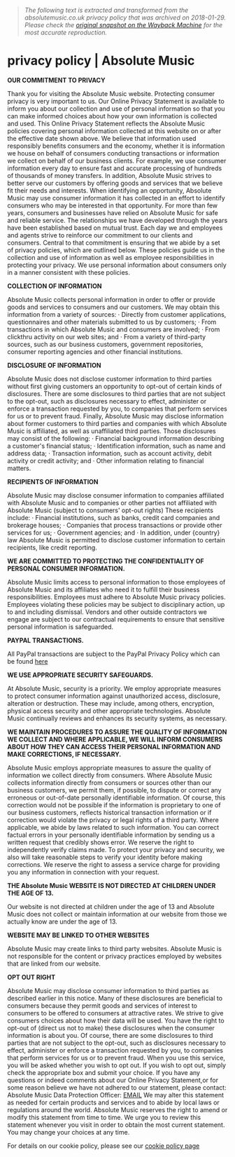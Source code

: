 > *The following text is extracted and transformed from the absolutemusic.co.uk privacy policy that was archived on 2018-01-29. Please check the [original snapshot on the Wayback Machine](https://web.archive.org/web/20180129014616id_/https%3A//www.absolutemusic.co.uk/privacy-policy) for the most accurate reproduction.*

# privacy policy | Absolute Music

**OUR COMMITMENT TO PRIVACY**

Thank you for visiting the Absolute Music website. Protecting consumer privacy is very important to us. Our Online Privacy Statement is available to inform you about our collection and use of personal information so that you can make informed choices about how your own information is collected and used. This Online Privacy Statement reflects the Absolute Music policies covering personal information collected at this website on or after the effective date shown above. We believe that information used responsibly benefits consumers and the economy, whether it is information we house on behalf of consumers conducting transactions or information we collect on behalf of our business clients. For example, we use consumer information every day to ensure fast and accurate processing of hundreds of thousands of money transfers. In addition, Absolute Music strives to better serve our customers by offering goods and services that we believe fit their needs and interests. When identifying an opportunity, Absolute Music may use consumer information it has collected in an effort to identify consumers who may be interested in that opportunity. For more than few years, consumers and businesses have relied on Absolute Music for safe and reliable service. The relationships we have developed through the years have been established based on mutual trust. Each day we and employees and agents strive to reinforce our commitment to our clients and consumers. Central to that commitment is ensuring that we abide by a set of privacy policies, which are outlined below. These policies guide us in the collection and use of information as well as employee responsibilities in protecting your privacy. We use personal information about consumers only in a manner consistent with these policies. 

**COLLECTION OF INFORMATION**

Absolute Music collects personal information in order to offer or provide goods and services to consumers and our customers. We may obtain this information from a variety of sources: · Directly from customer applications, questionnaires and other materials submitted to us by customers; · From transactions in which Absolute Music and consumers are involved; · From clickthru activity on our web sites; and · From a variety of third-party sources, such as our business customers, government repositories, consumer reporting agencies and other financial institutions. 

**DISCLOSURE OF INFORMATION**

Absolute Music does not disclose customer information to third parties without first giving customers an opportunity to opt-out of certain kinds of disclosures. There are some disclosures to third parties that are not subject to the opt-out, such as disclosures necessary to effect, administer or enforce a transaction requested by you, to companies that perform services for us or to prevent fraud. Finally, Absolute Music may disclose information about former customers to third parties and companies with which Absolute Music is affiliated, as well as unaffiliated third parties. Those disclosures may consist of the following: · Financial background information describing a customer's financial status; · Identification information, such as name and address data; · Transaction information, such as account activity, debit activity or credit activity; and · Other information relating to financial matters. 

**RECIPIENTS OF INFORMATION**

Absolute Music may disclose consumer information to companies affiliated with Absolute Music and to companies or other parties not affiliated with Absolute Music (subject to consumers' opt-out rights) These recipients include: · Financial institutions, such as banks, credit card companies and brokerage houses; · Companies that process transactions or provide other services for us; · Government agencies; and · In addition, under {country} law Absolute Music is permitted to disclose customer information to certain recipients, like credit reporting. 

**WE ARE COMMITTED TO PROTECTING THE CONFIDENTIALITY OF PERSONAL CONSUMER INFORMATION.**

Absolute Music limits access to personal information to those employees of Absolute Music and its affiliates who need it to fulfill their business responsibilities. Employees must adhere to Absolute Music privacy policies. Employees violating these policies may be subject to disciplinary action, up to and including dismissal. Vendors and other outside contractors we engage are subject to our contractual requirements to ensure that sensitive personal information is safeguarded. 

**PAYPAL TRANSACTIONS.**

All PayPal transactions are subject to the PayPal Privacy Policy which can be found [here](https://www.paypal.com/uk/webapps/mpp/ua/privacy-full?locale.x=en_GB)

 **WE USE APPROPRIATE SECURITY SAFEGUARDS.**

At Absolute Music, security is a priority. We employ appropriate measures to protect consumer information against unauthorized access, disclosure, alteration or destruction. These may include, among others, encryption, physical access security and other appropriate technologies. Absolute Music continually reviews and enhances its security systems, as necessary. 

**WE MAINTAIN PROCEDURES TO ASSURE THE QUALITY OF INFORMATION WE COLLECT AND WHERE APPLICABLE, WE WILL INFORM CONSUMERS ABOUT HOW THEY CAN ACCESS THEIR PERSONAL INFORMATION AND MAKE CORRECTIONS, IF NECESSARY.**

Absolute Music employs appropriate measures to assure the quality of information we collect directly from consumers. Where Absolute Music collects information directly from consumers or sources other than our business customers, we permit them, if possible, to dispute or correct any erroneous or out-of-date personally identifiable information. Of course, this correction would not be possible if the information is proprietary to one of our business customers, reflects historical transaction information or if correction would violate the privacy or legal rights of a third party. Where applicable, we abide by laws related to such information. You can correct factual errors in your personally identifiable information by sending us a written request that credibly shows error. We reserve the right to independently verify claims made. To protect your privacy and security, we also will take reasonable steps to verify your identity before making corrections. We reserve the right to assess a service charge for providing you any information in connection with your request. 

**THE Absolute Music WEBSITE IS NOT DIRECTED AT CHILDREN UNDER THE AGE OF 13.**

Our website is not directed at children under the age of 13 and Absolute Music does not collect or maintain information at our website from those we actually know are under the age of 13. 

**WEBSITE MAY BE LINKED TO OTHER WEBSITES**

Absolute Music may create links to third party websites. Absolute Music is not responsible for the content or privacy practices employed by websites that are linked from our website. 

**OPT OUT RIGHT**

Absolute Music may disclose consumer information to third parties as described earlier in this notice. Many of these disclosures are beneficial to consumers because they permit goods and services of interest to consumers to be offered to consumers at attractive rates. We strive to give consumers choices about how their data will be used. You have the right to opt-out of (direct us not to make) these disclosures when the consumer information is about you. Of course, there are some disclosures to third parties that are not subject to the opt-out, such as disclosures necessary to effect, administer or enforce a transaction requested by you, to companies that perform services for us or to prevent fraud. When you use this service, you will be asked whether you wish to opt out. If you wish to opt out, simply check the appropriate box and submit your choice. If you have any questions or indeed comments about our Online Privacy Statement,or for some reason believe we have not adhered to our statement, please contact: Absolute Music Data Protection Officer: [EMAIL](https://web.archive.org/cdn-cgi/l/email-protection#a1d2c9ced1e1c0c3d2cecdd4d5c4ccd4d2c8c28fc2ce8fd4ca) We may alter this statement as needed for certain products and services and to abide by local laws or regulations around the world. Absolute Music reserves the right to amend or modify this statement from time to time. We urge you to review this statement whenever you visit in order to obtain the most current statement. You may change your choices at any time.

For details on our cookie policy, please see our [cookie policy page](https://www.absolutemusic.co.uk/privacy-policy-cookie-restriction-mode)
